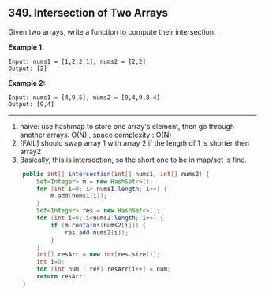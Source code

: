 ## 349. Intersection of Two Arrays

Given two arrays, write a function to compute their intersection.

**Example 1:**

```
Input: nums1 = [1,2,2,1], nums2 = [2,2]
Output: [2]
```

**Example 2:**

```
Input: nums1 = [4,9,5], nums2 = [9,4,9,8,4]
Output: [9,4]
```

---

1. naive: use hashmap to store one array's element, then go through another arrays. O(N) , space complexity : O(N)
2. [FAIL] should swap array 1 with array 2 if the length of 1 is shorter then array2
3. Basically, this is intersection, so the short one to be in map/set is fine.

```java
    public int[] intersection(int[] nums1, int[] nums2) {
        Set<Integer> m = new HashSet<>();
        for (int i=0; i< nums1.length; i++) {
            m.add(nums1[i]);
        }
        Set<Integer> res = new HashSet<>();
        for (int i=0; i<nums2.length; i++) {
            if (m.contains(nums2[i])) {
                res.add(nums2[i]);
            }
        }
        int[] resArr = new int[res.size()];
        int i=0;
        for (int num : res) resArr[i++] = num;
        return resArr;
    }
```

